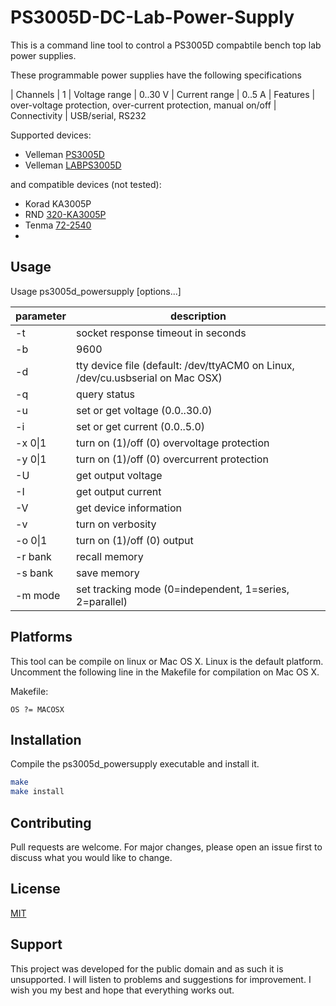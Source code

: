# PS3005D-DC-Lab-Power-Supply
This is a command line tool to control a PS3005D compabtile bench top lab power supplies.

These programmable power supplies have the following specifications

| Channels | 1
| Voltage range | 0..30 V
| Current range | 0..5 A
| Features | over-voltage protection, over-current protection, manual on/off
| Connectivity | USB/serial, RS232

Supported devices:

* Velleman [PS3005D](https://www.velleman.eu/products/view?id=409798) 
* Velleman [LABPS3005D](https://www.velleman.eu/products/view?id=417862)

and compatible devices (not tested):

* Korad KA3005P
* RND [320-KA3005P](https://www.distrelec.de/en/bench-top-power-supply-30-programmable-rnd-lab-rnd-320-ka3005p/p/30061864)
* Tenma [72-2540](http://uk.farnell.com/tenma/72-2540/power-supply-1ch-30v-5a-prog/dp/2445412)
* 

## Usage

Usage ps3005d_powersupply [options...]

| parameter | description
| ------------ | ------------------|
| -t <timeout>      | socket response timeout in seconds
| -b <baudrate>     | 9600|19200 (default=19200)
| -d <device>       | tty device file (default: /dev/ttyACM0 on Linux, /dev/cu.usbserial on Mac OSX)
 | -q              | query status
| -u <voltage>      | set or get voltage (0.0..30.0)
| -i <current>      | set or get current (0.0..5.0)
| -x 0\|1          | turn on (1)/off (0) overvoltage protection
| -y 0\|1          | turn on (1)/off (0) overcurrent protection
| -U              | get output voltage
| -I              | get output current
| -V              | get device information
| -v              | turn on verbosity
| -o 0\|1          | turn on (1)/off (0) output
| -r bank         | recall memory
| -s bank         | save memory
| -m mode        | set tracking mode (0=independent, 1=series, 2=parallel)

## Platforms
This tool can be compile on linux or Mac OS X.
Linux is the default platform. Uncomment the following line in the Makefile for compilation on Mac OS X.

Makefile:
```
OS ?= MACOSX
```

## Installation
Compile the ps3005d_powersupply executable and install it.

```bash
make
make install
```

## Contributing
Pull requests are welcome. For major changes, please open an issue first to discuss what you would like to change.

## License
[MIT](https://choosealicense.com/licenses/mit/)
    
## Support
This project was developed for the public domain and as such it is unsupported. I will listen to problems and suggestions for improvement. I wish you my best and hope that everything works out.
